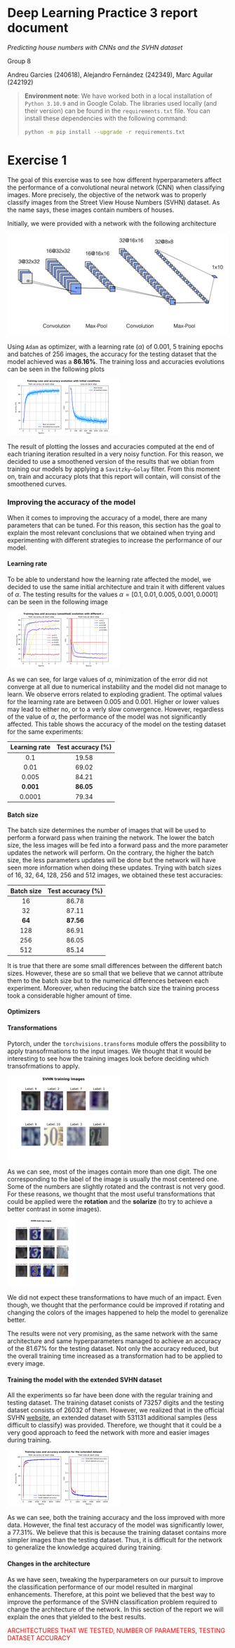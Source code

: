 
# Deep Learning Practice 3 report document

*Predicting house numbers with CNNs and the SVHN dataset*

Group 8

Andreu Garcies (240618), Alejandro Fernández (242349), Marc Aguilar (242192)

> **Environment note**: We have worked both in a local installation of `Python 3.10.9` and in Google Colab. The libraries used locally (and their version) can be found in the `requirements.txt` file. You can install these dependencies with the following command:
>
> ```bash
> python -m pip install --upgrade -r requirements.txt
> ```

# Exercise 1

The goal of this exercise was to see how different hyperparameters affect the performance of a convolutional neural network (CNN) when classifying images. More precisely, the objective of the network was to properly classify images from the Street View House Numbers (SVHN) dataset. As the name says, these images contain numbers of houses. 

Initially, we were provided with a network with the following architecture

<img src="Results/initial_model.png" style="zoom:75%"></img>

Using `Adam` as optimizer, with a learning rate ($\alpha$) of $0.001$, $5$ training epochs and batches of $256$ images, the accuracy for the testing dataset that the model achieved was a $\mathbf{86.16\%}$. The training loss and accuracies evolutions can be seen in the following plots

<img src="Results/fig2.png" style="zoom:25%"></img>

The result of plotting the losses and accuracies computed at the end of each trianing iteration resulted in a very noisy function. For this reason, we decided to use a smoothened version of the results that we obtian from training our models by applying a `Savitzky–Golay` filter. From this moment on, train and accuracy plots that this report will contain, will consist of the smoothened curves.

### Improving the accuracy of the model

When it comes to improving the accuracy of a model, there are many parameters that can be tuned. For this reason, this section has the goal to explain the most relevant conclusions that we obtained when trying and experimenting with different strategies to increase the performance of our model.

#### Learning rate

To be able to understand how the learning rate affected the model, we decided to use the same initial architecture and train it with different values of $\alpha$. The testing results for the values  $\alpha = [0.1, 0.01, 0.005, 0.001, 0.0001]$ can be seen in the following image

<img src="Results/fig3.png" style="zoom:25%"></img>

As we can see, for large values of $\alpha$, minimization of the error did not converge at all due to numerical instability and the model did not manage to learn. We observe errors related to exploding gradient. The optimal values for the learning rate are between $0.005$ and $0.001$. Higher or lower values may lead to either no, or to a verly slow convergence. However, regardless of the value of $\alpha$, the performance of the model was not significantly affected. This table shows the accuracy of the model on the testing dataset for the same experiments:

| Learning rate | Test accuracy (%) |
| :-----------: | :---------------: |
|      0.1      |       19.58       |
|     0.01      |       69.02       |
|     0.005     |       84.21       |
|   **0.001**   |     **86.05**     |
|    0.0001     |       79.34       |

#### Batch size

The batch size determines the number of images that will be used to perform a forward pass when training the network. The lower the batch size, the less images will be fed into a forward pass and the more parameter updates the network will perform. On the contrary, the higher the batch size, the less parameters updates will be done but the network will have seen more information when doing these updates. Trying with batch sizes of $16$, $32$, $64$, $128$, $256$ and $512$ images, we obtained these test accuracies:

| Batch size | Test accuracy (%) |
| :--------: | :---------------: |
|     16     |       86.78       |
|     32     |       87.11       |
|   **64**   |     **87.56**     |
|    128     |       86.91       |
|    256     |       86.05       |
|    512     |       85.14       |

It is true that there are some small differences between the different batch sizes. However, these are so small that we believe that we cannot attribute them to the batch size but to the numerical differences between each experiment. Moreover, when reducing the batch size the training process took a considerable higher amount of time.

#### Optimizers



#### Transformations

Pytorch, under the `torchvisions.transforms` module offers the possibility to apply transofrmations to the input images. We thought that it would be interesting to see how the training images look before deciding which transofrmations to apply.

<img src="Results/fig1.png" style="zoom:25%;" ></img>

As we can see, most of the images contain more than one digit. The one corresponding to the label of the image is usually the most centered one. Some of the numbers are slightly rotated and the contrast is not very good. For these reasons, we thought that the most useful transformations that could be applied were the **rotation** and the **solarize** (to try to achieve a better contrast in some images).

<img src="Results/fig5.png" style="zoom:15%;" ></img>

We did not expect these transformations to have much of an impact. Even though, we thought that the performance could be improved if rotating and changing the colors of the images happened to help the model to gerenalize better.

The results were not very promising, as the same network with the same architecture and same hyperparameters managed to achieve an accuracy of the $81.67\%$ for the testing dataset. Not only the accuracy reduced, but the overall training time increased as a transformation had to be applied to every image.

#### Training the model with the extended SVHN dataset

All the experiments so far have been done with the regular training and testing dataset. The training dataset conists of 73257 digits and the testing dataset consists of 26032 of them. However, we realized that in the official SVHN [website](http://ufldl.stanford.edu/housenumbers/), an extended dataset with 531131 additional samples (less difficult to classify) was provided. Therefore, we thought that it could be a very good approach to feed the network with more and easier images during training.

<img src="Results/fig7.png" style="zoom:25%"></img>

As we can see, both the training accuracy and the loss improved with more data. However, the final test accuracy of the model was significantly lower, a $77.31\%$. We believe that this is because the training dataset contains more simpler images than the testing dataset. Thus, it is difficult for the network to generalize the knowledge acquired during training.

#### Changes in the architecture

As we have seen, tweaking the hyperparameters on our pursuit to improve the classification performance of our model resulted in marginal enhancements. Therefore, at this point we believed that the best way to improve the performance of the SVHN classification problem required to change the architecture of the network. In this section of the report we will explain the ones that yielded to the best results.

<span style="color:red">ARCHITECTURES THAT WE TESTED, NUMBER OF PARAMETERS, TESTING DATASET ACCURACY</span>











